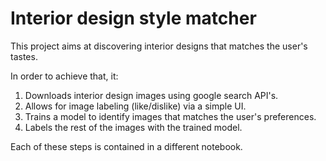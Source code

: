 # Interior design style matcher

This project aims at discovering interior designs that matches the user's tastes.

In order to achieve that, it:
1. Downloads interior design images using google search API's.
2. Allows for image labeling (like/dislike) via a simple UI.
3. Trains a model to identify images that matches the user's preferences.
4. Labels the rest of the images with the trained model.

Each of these steps is contained in a different notebook.

